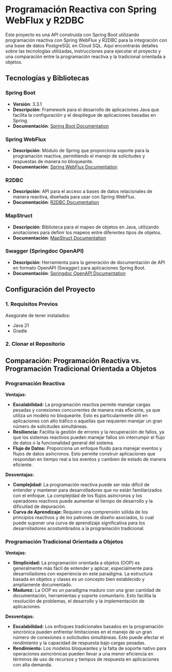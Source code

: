 # Programación Reactiva con Spring WebFlux y R2DBC

Este proyecto es una API construida con Spring Boot utilizando programación reactiva con Spring WebFlux y R2DBC para la integración con una base de datos PostgreSQL en Cloud SQL. Aquí encontrarás detalles sobre las tecnologías utilizadas, instrucciones para ejecutar el proyecto y una comparación entre la programación reactiva y la tradicional orientada a objetos.

## Tecnologías y Bibliotecas

### Spring Boot
- **Versión**: 3.3.1
- **Descripción**: Framework para el desarrollo de aplicaciones Java que facilita la configuración y el despliegue de aplicaciones basadas en Spring.
- **Documentación**: [Spring Boot Documentation](https://spring.io/projects/spring-boot)

### Spring WebFlux
- **Descripción**: Módulo de Spring que proporciona soporte para la programación reactiva, permitiendo el manejo de solicitudes y respuestas de manera no bloqueante.
- **Documentación**: [Spring WebFlux Documentation](https://docs.spring.io/spring-framework/docs/current/reference/html/web-reactive.html)

### R2DBC
- **Descripción**: API para el acceso a bases de datos relacionales de manera reactiva, diseñada para usar con Spring WebFlux.
- **Documentación**: [R2DBC Documentation](https://r2dbc.io/)

### MapStruct
- **Descripción**: Biblioteca para el mapeo de objetos en Java, utilizando anotaciones para definir los mapeos entre diferentes tipos de objetos.
- **Documentación**: [MapStruct Documentation](https://mapstruct.org/)

### Swagger (Springdoc OpenAPI)
- **Descripción**: Herramienta para la generación de documentación de API en formato OpenAPI (Swagger) para aplicaciones Spring Boot.
- **Documentación**: [Springdoc OpenAPI Documentation](https://springdoc.org/)

## Configuración del Proyecto

### 1. Requisitos Previos

Asegúrate de tener instalados:
- Java 21
- Gradle

### 2. Clonar el Repositorio

## Comparación: Programación Reactiva vs. Programación Tradicional Orientada a Objetos

### Programación Reactiva

**Ventajas:**
- **Escalabilidad:** La programación reactiva permite manejar cargas pesadas y conexiones concurrentes de manera más eficiente, ya que utiliza un modelo no bloqueante. Esto es particularmente útil en aplicaciones con alto tráfico o aquellas que requieren manejar un gran número de solicitudes simultáneas.
- **Resiliencia:** Facilita la gestión de errores y la recuperación de fallos, ya que los sistemas reactivos pueden manejar fallos sin interrumpir el flujo de datos o la funcionalidad general del sistema.
- **Flujo de Datos:** Proporciona un enfoque fluido para manejar eventos y flujos de datos asíncronos. Esto permite construir aplicaciones que respondan en tiempo real a los eventos y cambien de estado de manera eficiente.

**Desventajas:**
- **Complejidad:** La programación reactiva puede ser más difícil de entender y mantener para desarrolladores que no están familiarizados con el enfoque. La complejidad de los flujos asíncronos y los operadores reactivos puede aumentar el tiempo de desarrollo y la dificultad de depuración.
- **Curva de Aprendizaje:** Requiere una comprensión sólida de los principios reactivos y de los patrones de diseño asociados, lo cual puede suponer una curva de aprendizaje significativa para los desarrolladores acostumbrados a la programación tradicional.

### Programación Tradicional Orientada a Objetos

**Ventajas:**
- **Simplicidad:** La programación orientada a objetos (OOP) es generalmente más fácil de entender y aplicar, especialmente para desarrolladores con experiencia en este paradigma. La estructura basada en objetos y clases es un concepto bien establecido y ampliamente documentado.
- **Madurez:** La OOP es un paradigma maduro con una gran cantidad de documentación, herramientas y soporte comunitario. Esto facilita la resolución de problemas, el desarrollo y la implementación de aplicaciones.

**Desventajas:**
- **Escalabilidad:** Los enfoques tradicionales basados en la programación sincrónica pueden enfrentar limitaciones en el manejo de un gran número de conexiones o solicitudes simultáneas. Esto puede afectar el rendimiento y la capacidad de respuesta bajo cargas pesadas.
- **Rendimiento:** Los modelos bloqueantes y la falta de soporte nativo para operaciones asincrónicas pueden llevar a una menor eficiencia en términos de uso de recursos y tiempos de respuesta en aplicaciones con alta demanda.



